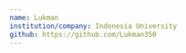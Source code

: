 ```yaml
---
name: Lukman
institution/company: Indonesia University
github: https://github.com/Lukman350
---
```


